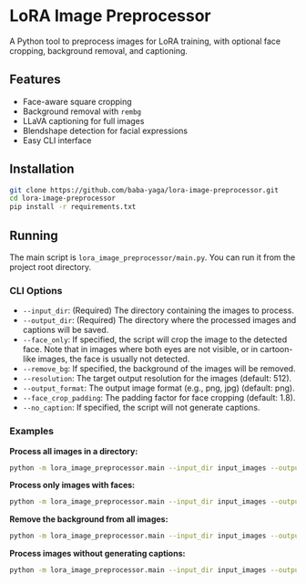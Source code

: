 # LoRA Image Preprocessor

A Python tool to preprocess images for LoRA training, with optional face cropping, background removal, and captioning.

## Features
- Face-aware square cropping
- Background removal with `rembg`
- LLaVA captioning for full images
- Blendshape detection for facial expressions
- Easy CLI interface

## Installation

```bash
git clone https://github.com/baba-yaga/lora-image-preprocessor.git
cd lora-image-preprocessor
pip install -r requirements.txt
```

## Running

The main script is `lora_image_preprocessor/main.py`. You can run it from the project root directory.

### CLI Options

*   `--input_dir`: (Required) The directory containing the images to process.
*   `--output_dir`: (Required) The directory where the processed images and captions will be saved.
*   `--face_only`: If specified, the script will crop the image to the detected face. Note that in images where both eyes are not visible, or in cartoon-like images, the face is usually not detected.
*   `--remove_bg`: If specified, the background of the images will be removed.
*   `--resolution`: The target output resolution for the images (default: 512).
*   `--output_format`: The output image format (e.g., png, jpg) (default: png).
*   `--face_crop_padding`: The padding factor for face cropping (default: 1.8).
*   `--no_caption`: If specified, the script will not generate captions.

### Examples

**Process all images in a directory:**

```bash
python -m lora_image_preprocessor.main --input_dir input_images --output_dir output_images
```

**Process only images with faces:**

```bash
python -m lora_image_preprocessor.main --input_dir input_images --output_dir output_images --face_only
```

**Remove the background from all images:**

```bash
python -m lora_image_preprocessor.main --input_dir input_images --output_dir output_images --remove_bg
```

**Process images without generating captions:**

```bash
python -m lora_image_preprocessor.main --input_dir input_images --output_dir output_images --no_caption
